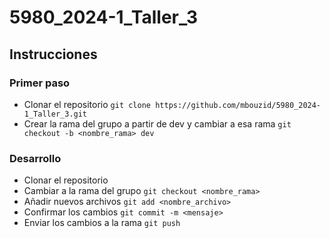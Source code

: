 # 5980_2024-1_Taller_3

## Instrucciones

### Primer paso 
* Clonar el repositorio 
```git clone https://github.com/mbouzid/5980_2024-1_Taller_3.git```
* Crear la rama del grupo a partir de dev y cambiar a esa rama
```git checkout -b <nombre_rama> dev```

### Desarrollo
* Clonar el repositorio
* Cambiar a la rama del grupo
```git checkout <nombre_rama>```
* Añadir nuevos archivos
```git add <nombre_archivo>```
* Confirmar los cambios
```git commit -m <mensaje> ```
* Enviar los cambios a la rama
```git push```
